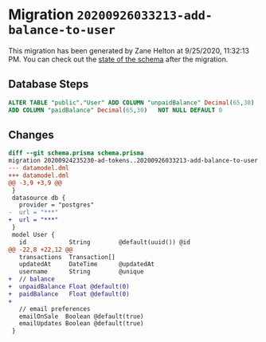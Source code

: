# Migration `20200926033213-add-balance-to-user`

This migration has been generated by Zane Helton at 9/25/2020, 11:32:13 PM.
You can check out the [state of the schema](./schema.prisma) after the migration.

## Database Steps

```sql
ALTER TABLE "public"."User" ADD COLUMN "unpaidBalance" Decimal(65,30)   NOT NULL DEFAULT 0,
ADD COLUMN "paidBalance" Decimal(65,30)   NOT NULL DEFAULT 0
```

## Changes

```diff
diff --git schema.prisma schema.prisma
migration 20200924235230-ad-tokens..20200926033213-add-balance-to-user
--- datamodel.dml
+++ datamodel.dml
@@ -3,9 +3,9 @@
 }
 datasource db {
   provider = "postgres"
-  url = "***"
+  url = "***"
 }
 model User {
   id            String        @default(uuid()) @id
@@ -22,8 +22,12 @@
   transactions  Transaction[]
   updatedAt     DateTime      @updatedAt
   username      String        @unique
+  // balance
+  unpaidBalance Float @default(0)
+  paidBalance   Float @default(0)
+
   // email preferences
   emailOnSale  Boolean @default(true)
   emailUpdates Boolean @default(true)
 }
```


